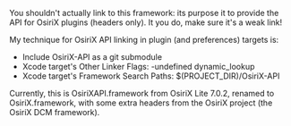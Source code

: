 You shouldn't actually link to this framework: its purpose it to provide the API for OsiriX plugins (headers only). It you do, make sure it's a weak link!

My technique for OsiriX API linking in plugin (and preferences) targets is:
- Include OsiriX-API as a git submodule
- Xcode target's Other Linker Flags: -undefined dynamic_lookup
- Xcode target's Framework Search Paths: $(PROJECT_DIR)/OsiriX-API

Currently, this is OsiriXAPI.framework from OsiriX Lite 7.0.2, renamed to OsiriX.framework, with some extra headers from the OsiriX project (the OsiriX DCM framework).

